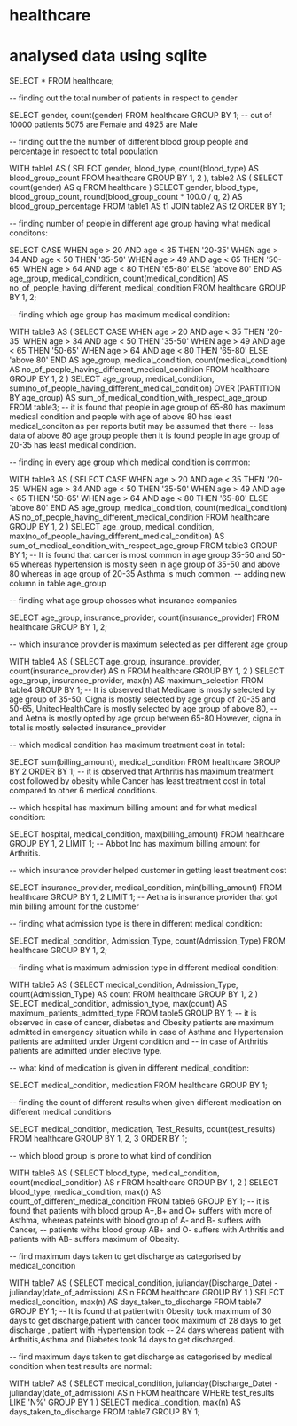 # healthcare
# analysed data using sqlite

SELECT *
  FROM healthcare;
  
  
-- finding out the total number of patients in respect to gender

SELECT gender,
       count(gender) 
  FROM healthcare
 GROUP BY 1;
 -- out of 10000 patients 5075 are Female and 4925 are Male
 

-- finding out the the number of different blood group people and percentage in respect to total population

WITH table1 AS (
    SELECT gender,
           blood_type,
           count(blood_type) AS blood_group_count
      FROM healthcare
     GROUP BY 1,
              2
),
table2 AS (
    SELECT count(gender) AS q
      FROM healthcare
)
SELECT gender,
       blood_type,
       blood_group_count,
       round(blood_group_count * 100.0 / q, 2) AS blood_group_percentage
  FROM table1 AS t1
       JOIN
       table2 AS t2
 ORDER BY 1;
 

 -- finding number of people in different age group having what medical conditons:

SELECT CASE WHEN age > 20 AND 
                 age < 35 THEN '20-35' WHEN age > 34 AND 
                                            age < 50 THEN '35-50' WHEN age > 49 AND 
                                                                       age < 65 THEN '50-65' WHEN age > 64 AND 
                                                                                                  age < 80 THEN '65-80' ELSE 'above 80' END AS age_group,
       medical_condition,
       count(medical_condition) AS no_of_people_having_different_medical_condition
  FROM healthcare
 GROUP BY 1,
          2;


-- finding which age group has maximum medical condition:

WITH table3 AS (
    SELECT CASE WHEN age > 20 AND 
                     age < 35 THEN '20-35' WHEN age > 34 AND 
                                                age < 50 THEN '35-50' WHEN age > 49 AND 
                                                                           age < 65 THEN '50-65' WHEN age > 64 AND 
                                                                                                      age < 80 THEN '65-80' ELSE 'above 80' END AS age_group,
           medical_condition,
           count(medical_condition) AS no_of_people_having_different_medical_condition
      FROM healthcare
     GROUP BY 1,
              2
)
SELECT age_group,
       medical_condition,
       sum(no_of_people_having_different_medical_condition) OVER (PARTITION BY age_group) AS sum_of_medical_condition_with_respect_age_group
  FROM table3;
  -- it is found that people in age group of 65-80 has maximum medical condition and people with age of above 80 has least medical_conditon as per reports butit may be assumed that there
-- less data of above 80 age group people then it is found people in age group of 20-35 has least medical condition.


-- finding in every age group which medical condition is common:

WITH table3 AS (
    SELECT CASE WHEN age > 20 AND 
                     age < 35 THEN '20-35' WHEN age > 34 AND 
                                                age < 50 THEN '35-50' WHEN age > 49 AND 
                                                                           age < 65 THEN '50-65' WHEN age > 64 AND 
                                                                                                      age < 80 THEN '65-80' ELSE 'above 80' END AS age_group,
           medical_condition,
           count(medical_condition) AS no_of_people_having_different_medical_condition
      FROM healthcare
     GROUP BY 1,
              2
)
SELECT age_group,
       medical_condition,
       max(no_of_people_having_different_medical_condition) AS sum_of_medical_condition_with_respect_age_group
  FROM table3
 GROUP BY 1;
 -- It is found that cancer is most common in age group 35-50 and 50-65 whereas hypertension is moslty seen in age group of 35-50 and above 80 whereas in age group of 20-35 Asthma is much common.
-- adding new column in table age_group


-- finding what age group chosses what insurance companies

SELECT age_group,
       insurance_provider,
       count(insurance_provider) 
  FROM healthcare
 GROUP BY 1,
          2;
          

-- which insurance provider is maximum selected as per different age group

WITH table4 AS (
    SELECT age_group,
           insurance_provider,
           count(insurance_provider) AS n
      FROM healthcare
     GROUP BY 1,
              2
)
SELECT age_group,
       insurance_provider,
       max(n) AS maximum_selection
  FROM table4
 GROUP BY 1;
 -- It is observed that Medicare is mostly selected by age group of 35-50. Cigna is mostly selected by age group of 20-35 and 50-65, UnitedHealthCare is mostly selected by age group of above 80,
-- and Aetna is mostly opted by age group between 65-80.However, cigna in total is mostly selected insurance_provider


-- which medical condition has maximum treatment cost in total:

SELECT sum(billing_amount),
       medical_condition
  FROM healthcare
 GROUP BY 2
 ORDER BY 1;
 -- it is observed that Arthritis has maximum treatment cost followed by obesity while Cancer has least treatment cost in total compared to other 6 medical conditions.
 

-- which hospital has maximum billing amount and for what medical condition:

SELECT hospital,
       medical_condition,
       max(billing_amount) 
  FROM healthcare
 GROUP BY 1,
          2
 LIMIT 1;
 -- Abbot Inc has maximum billing amount for Arthritis.
 

-- which insurance provider helped customer in getting least treatment cost

SELECT insurance_provider,
       medical_condition,
       min(billing_amount) 
  FROM healthcare
 GROUP BY 1,
          2
 LIMIT 1;
 -- Aetna is insurance provider that got min billing amount for the customer
 

-- finding what admission type is there in different medical condition:

SELECT medical_condition,
       Admission_Type,
       count(Admission_Type) 
  FROM healthcare
 GROUP BY 1,
          2;
          

-- finding what is maximum admission type in different medical condition:

WITH table5 AS (
    SELECT medical_condition,
           Admission_Type,
           count(Admission_Type) AS count
      FROM healthcare
     GROUP BY 1,
              2
)
SELECT medical_condition,
       admission_type,
       max(count) AS maximum_patients_admitted_type
  FROM table5
 GROUP BY 1;
 -- it is observed in case of cancer, diabetes and Obesity patients are maximum admitted in emergency situation while in case of Asthma and Hypertension patients are admitted under Urgent condition and
-- in case of Arthritis patients are admitted under elective type.


-- what kind of medication is given in different medical_condition:

SELECT medical_condition,
       medication
  FROM healthcare
 GROUP BY 1;
 

-- finding the count of different results when given different medication on different medical conditions

SELECT medical_condition,
       medication,
       Test_Results,
       count(test_results) 
  FROM healthcare
 GROUP BY 1,
          2,
          3
 ORDER BY 1;
 

-- which blood group is prone to what kind of condition

WITH table6 AS (
    SELECT blood_type,
           medical_condition,
           count(medical_condition) AS r
      FROM healthcare
     GROUP BY 1,
              2
)
SELECT blood_type,
       medical_condition,
       max(r) AS count_of_different_medical_condition
  FROM table6
 GROUP BY 1;
 -- it is found that patients with blood group A+,B+ and O+ suffers with more of Asthma, whereas pateints with blood group of A- and B- suffers with Cancer,
-- patients withs blood group AB+ and O- suffers with Arthritis and patients with AB- suffers maximum of Obesity.


-- find maximum days taken to get discharge as categorised by medical_condition

WITH table7 AS (
    SELECT medical_condition,
           julianday(Discharge_Date) - julianday(date_of_admission) AS n
      FROM healthcare
     GROUP BY 1
)
SELECT medical_condition,
       max(n) AS days_taken_to_discharge
  FROM table7
 GROUP BY 1;
 -- It is found that patientwith Obesity took maximum of 30 days to get discharge,patient with cancer took maximum of 28 days to get discharge , patient with Hypertension took
-- 24 days whereas patient with Arthritis,Asthma and Diabetes took 14 days to get discharged.


-- find maximum days taken to get discharge as categorised by medical condition when test results are normal:

WITH table7 AS (
    SELECT medical_condition,
           julianday(Discharge_Date) - julianday(date_of_admission) AS n
      FROM healthcare
     WHERE test_results LIKE 'N%'
     GROUP BY 1
)
SELECT medical_condition,
       max(n) AS days_taken_to_discharge
  FROM table7
 GROUP BY 1;
